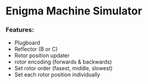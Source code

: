 # Enigma Machine Simulator

### Features:
- Plugboard
- Reflector (B or C)
- Rotor position updater
- rotor encoding (forwards & backwards)
- Set rotor order (fasest, middle, slowest) 
- Set each rotor position individually
